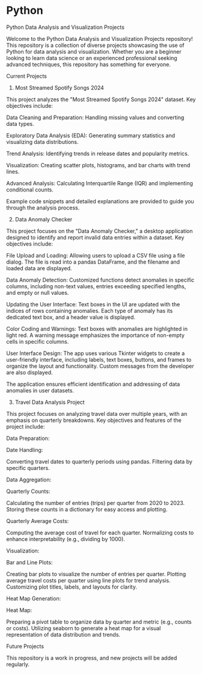 # Python

Python Data Analysis and Visualization Projects

Welcome to the Python Data Analysis and Visualization Projects repository! This repository is a collection of diverse projects showcasing the use of Python for data analysis and visualization. Whether you are a beginner looking to learn data science or an experienced professional seeking advanced techniques, this repository has something for everyone.

Current Projects

1. Most Streamed Spotify Songs 2024

This project analyzes the "Most Streamed Spotify Songs 2024" dataset. Key objectives include:

Data Cleaning and Preparation: Handling missing values and converting data types.

Exploratory Data Analysis (EDA): Generating summary statistics and visualizing data distributions.

Trend Analysis: Identifying trends in release dates and popularity metrics.

Visualization: Creating scatter plots, histograms, and bar charts with trend lines.

Advanced Analysis: Calculating Interquartile Range (IQR) and implementing conditional counts.

Example code snippets and detailed explanations are provided to guide you through the analysis process.

2. Data Anomaly Checker

This project focuses on the "Data Anomaly Checker," a desktop application designed to identify and report invalid data entries within a dataset. Key objectives include:

File Upload and Loading: Allowing users to upload a CSV file using a file dialog. The file is read into a pandas DataFrame, and the filename and loaded data are displayed.

Data Anomaly Detection: Customized functions detect anomalies in specific columns, including non-text values, entries exceeding specified lengths, and empty or null values.

Updating the User Interface: Text boxes in the UI are updated with the indices of rows containing anomalies. Each type of anomaly has its dedicated text box, and a header value is displayed.

Color Coding and Warnings: Text boxes with anomalies are highlighted in light red. A warning message emphasizes the importance of non-empty cells in specific columns.

User Interface Design: The app uses various Tkinter widgets to create a user-friendly interface, including labels, text boxes, buttons, and frames to organize the layout and functionality. Custom messages from the developer are also displayed.

The application ensures efficient identification and addressing of data anomalies in user datasets.

3. Travel Data Analysis Project

This project focuses on analyzing travel data over multiple years, with an emphasis on quarterly breakdowns. Key objectives and features of the project include:

Data Preparation:

Date Handling:

Converting travel dates to quarterly periods using pandas.
Filtering data by specific quarters.

Data Aggregation:

Quarterly Counts:

Calculating the number of entries (trips) per quarter from 2020 to 2023.
Storing these counts in a dictionary for easy access and plotting.

Quarterly Average Costs:

Computing the average cost of travel for each quarter.
Normalizing costs to enhance interpretability (e.g., dividing by 1000).

Visualization:

Bar and Line Plots:

Creating bar plots to visualize the number of entries per quarter.
Plotting average travel costs per quarter using line plots for trend analysis.
Customizing plot titles, labels, and layouts for clarity.

Heat Map Generation:

Heat Map:

Preparing a pivot table to organize data by quarter and metric (e.g., counts or costs).
Utilizing seaborn to generate a heat map for a visual representation of data distribution and trends.

Future Projects

This repository is a work in progress, and new projects will be added regularly.
